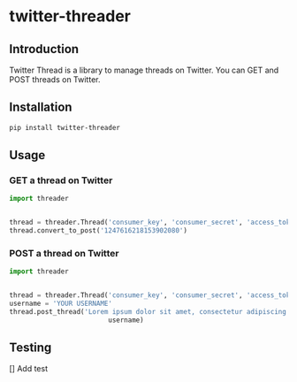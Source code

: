 # twitter-threader


## Introduction

Twitter Thread is a library to manage threads on Twitter. You can GET and POST threads on Twitter.



## Installation

```bash
pip install twitter-threader
```


## Usage

### GET a thread on Twitter


```python
import threader


thread = threader.Thread('consumer_key', 'consumer_secret', 'access_token_key', 'access_token_secret')
thread.convert_to_post('1247616218153902080')
```


### POST a thread on Twitter


```python
import threader


thread = threader.Thread('consumer_key', 'consumer_secret', 'access_token_key', 'access_token_secret')
username = 'YOUR USERNAME'
thread.post_thread('Lorem ipsum dolor sit amet, consectetur adipiscing elit, sed do eiusmod tempor incididunt ut labore et dolore magna aliqua. Metus dictum at tempor commodo ullamcorper a lacus. Amet justo donec enim diam vulputate. Sit amet justo donec enim diam vulputate ut pharetra sit. Leo duis ut diam quam. At ultrices mi tempus imperdiet. Mauris augue neque gravida in fermentum. Fermentum posuere urna nec tincidunt praesent semper feugiat nibh. Placerat vestibulum lectus mauris ultrices eros in cursus turpis massa. In aliquam sem fringilla ut morbi tincidunt augue.',
                         username)

```


## Testing

[] Add test
